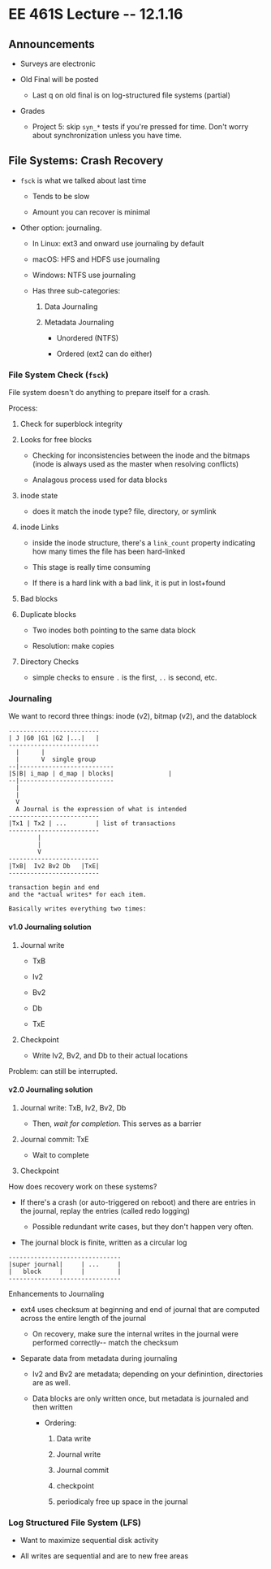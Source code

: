 # EE 461S Lecture -- 12.1.16

## Announcements

- Surveys are electronic

- Old Final will be posted

    - Last q on old final is on log-structured file systems (partial)

- Grades

    - Project 5: skip `syn_*` tests if you're pressed for time. Don't worry
      about synchronization unless you have time.

## File Systems: Crash Recovery

- `fsck` is what we talked about last time

    - Tends to be slow

    - Amount you can recover is minimal

- Other option: journaling.

    - In Linux: ext3 and onward use journaling by default

    - macOS: HFS and HDFS use journaling

    - Windows: NTFS use journaling

    - Has three sub-categories:

        1. Data Journaling

        2. Metadata Journaling

            - Unordered (NTFS)

            - Ordered   (ext2 can do either)

### File System Check (`fsck`)

File system doesn't do anything to prepare itself for a crash.

Process:

1. Check for superblock integrity

2. Looks for free blocks

    - Checking for inconsistencies between the inode and the bitmaps (inode is
      always used as the master when resolving conflicts)

    - Analagous process used for data blocks

3. inode state

    - does it match the inode type? file, directory, or symlink

4. inode Links

    - inside the inode structure, there's a `link_count` property indicating
      how many times the file has been hard-linked

    - This stage is really time consuming

    - If there is a hard link with a bad link, it is put in lost+found

5. Bad blocks

6. Duplicate blocks

    - Two inodes both pointing to the same data block

    - Resolution: make copies

7. Directory Checks

    - simple checks to ensure `.` is the first, `..` is second, etc.

### Journaling

We want to record three things: inode (v2), bitmap (v2), and the datablock

```
-------------------------
| J |G0 |G1 |G2 |...|   |
-------------------------
  |      |
  |      V  single group
--|--------------------------
|S|B| i_map | d_map | blocks|               |
--|--------------------------
  |
  |
  V
  A Journal is the expression of what is intended
-------------------------
|Tx1 | Tx2 | ...        | list of transactions
-------------------------
        |
        |
        V
-------------------------
|TxB|  Iv2 Bv2 Db   |TxE|
-------------------------

transaction begin and end
and the *actual writes* for each item.

Basically writes everything two times:

```

#### v1.0 Journaling solution

1. Journal write

    - TxB

    - Iv2

    - Bv2

    - Db

    - TxE

2. Checkpoint

    - Write Iv2, Bv2, and Db to their actual locations

Problem: can still be interrupted.

#### v2.0 Journaling solution

1. Journal write: TxB, Iv2, Bv2, Db

    - Then, *wait for completion*. This serves as a barrier

2. Journal commit: TxE

    - Wait to complete

3. Checkpoint

How does recovery work on these systems?

- If there's a crash (or auto-triggered on reboot) and there are entries in the
  journal, replay the entries (called redo logging)

    - Possible redundant write cases, but they don't happen very often.

- The journal block is finite, written as a circular log

```
-------------------------------
|super journal|     | ...     |
|   block     |     |         |
-------------------------------

```

Enhancements to Journaling

- ext4 uses checksum at beginning and end of journal that are computed across
  the entire length of the journal

    - On recovery, make sure the internal writes in the journal were performed
      correctly-- match the checksum

- Separate data from metadata during journaling

    - Iv2 and Bv2 are metadata; depending on your definintion, directories are
      as well.

    - Data blocks are only written once, but metadata is journaled and then
      written

        - Ordering:

            1. Data write

            2. Journal write

            3. Journal commit

            4. checkpoint

            5. periodicaly free up space in the journal

### Log Structured File System (LFS)

- Want to maximize sequential disk activity

- All writes are sequential and are to new free areas
